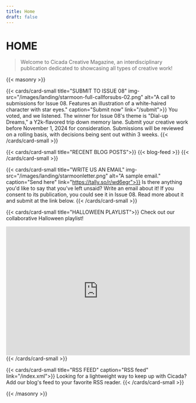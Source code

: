 ```yaml
---
title: Home
draft: false
---
```


# HOME
> Welcome to Cicada Creative Magazine, an interdisciplinary publication dedicated to showcasing all types of creative work!

{{< masonry >}}

{{< cards/card-small title="SUBMIT TO ISSUE 08" img-src="/images/landing/starmoon-full-callforsubs-02.png" alt="A call to submissions for Issue 08. Features an illustration of a white-haired character with star eyes." caption="Submit now" link="/submit">}}
You voted, and we listened. The winner for Issue 08's theme is "Dial-up Dreams," a Y2k-flavored trip down memory lane. Submit your creative work before November 1, 2024 for consideration. Submissions will be reviewed on a rolling basis, with decisions being sent out within 3 weeks.
{{< /cards/card-small >}}

{{< cards/card-small title="RECENT BLOG POSTS">}}
{{< blog-feed >}}
{{< /cards/card-small >}}

{{< cards/card-small title="WRITE US AN EMAIL" img-src="/images/landing/starmoonletter.png" alt="A sample email." caption="Send here" link="https://tally.so/r/wd6egr">}}
Is there anything you'd like to say that you've left unsaid? Write an email about it! If you consent to its publication, you could see it in Issue 08. Read more about it and submit at the link below.
{{< /cards/card-small >}}

{{< cards/card-small title="HALLOWEEN PLAYLIST">}}
Check out our collaborative Halloween playlist!
<iframe style="border-radius:0px" src="https://open.spotify.com/embed/playlist/2V2Opt7ELGCWPxa9jQ39un?utm_source=generator" width="100%" height="352" frameBorder="0" allowfullscreen="" allow="autoplay; clipboard-write; encrypted-media; fullscreen; picture-in-picture" loading="lazy"></iframe>
{{< /cards/card-small >}}

{{< cards/card-small title="RSS FEED" caption="RSS feed" link="/index.xml">}}
Looking for a lightweight way to keep up with Cicada? Add our blog's feed to your favorite RSS reader. <i class="fa-solid fa-square-rss"></i>
{{< /cards/card-small >}}



{{< /masonry >}}